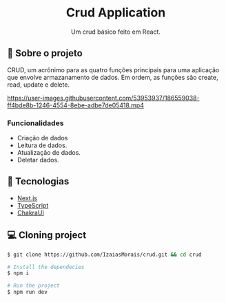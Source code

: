 <h1 align='center'>
   Crud Application
</h1>

<p align="center">Um crud básico feito em React.</p>

## 📃 Sobre o projeto

CRUD, um acrônimo para as quatro funções principais para uma aplicação que envolve armazanamento de dados. Em ordem, as funções são create, read, update e delete.

https://user-images.githubusercontent.com/53953937/186559038-ff4bde8b-1246-4554-8ebe-adbe7de05418.mp4

### Funcionalidades

- Criação de dados
- Leitura de dados.
- Atualização de dados.
- Deletar dados.

## 🚀 Tecnologias

- [Next.js](https://nextjs.org/)
- [TypeScript](https://www.typescriptlang.org/)
- [ChakraUI](https://chakra-ui.com/)

## 💻 Cloning project

```bash
$ git clone https://github.com/IzaiasMorais/crud.git && cd crud
```

```bash
# Install the dependecies
$ npm i

# Run the project
$ npm run dev

```

